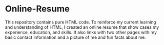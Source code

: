 # Online-Resume
This repository contains pure HTML code. To reinforce my current learning and understanding of HTML, I created an online resume that show cases my experience, education, and skills. It also links with two other pages with my basic contact information and a picture of me and fun facts about me.
